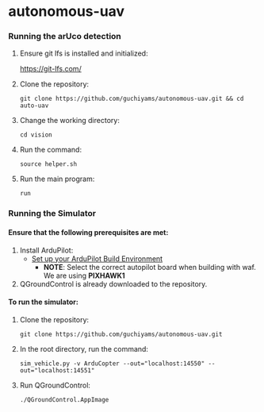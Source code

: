 # autonomous-uav

### Running the arUco detection
1. Ensure git lfs is installed and initialized:

    https://git-lfs.com/
2. Clone the repository:

    `git clone https://github.com/guchiyams/autonomous-uav.git && cd auto-uav`
3. Change the working directory:

    `cd vision`
4. Run the command:

    `source helper.sh`
5. Run the main program:

    `run`

### Running the Simulator
#### Ensure that the following prerequisites are met:
1. Install ArduPilot:
    - [Set up your ArduPilot Build Environment](https://ardupilot.org/dev/docs/building-setup-linux.html#building-setup-linux)
      - **NOTE**: Select the correct autopilot board when building with waf. We are using **PIXHAWK1**
2. QGroundControl is already downloaded to the repository.
#### To run the simulator:
1. Clone the repository: 

    `git clone https://github.com/guchiyams/autonomous-uav.git`

2. In the root directory, run the command:

    `sim_vehicle.py -v ArduCopter --out="localhost:14550" --out="localhost:14551"`
3. Run QGroundControl:

    `./QGroundControl.AppImage`
